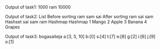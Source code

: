 Output of task1:
1000
ram
10000


Output of task2:
List
Before sorting
ram
sam
sai
After sorting
ram
sai
sam
Hashset
sai
sam
ram
Hashmap
Hashmap
1 Mango
2 Apple
3 Banana
4 Grapes


Output of task3:
bogasaiteja
a:[3, 5, 10]
b:[0]
s:[4]
t:[7]
e:[8]
g:[2]
i:[6]
j:[9]
o:[1]

